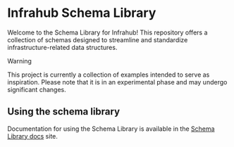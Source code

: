 # Infrahub Schema Library

Welcome to the Schema Library for Infrahub! This repository offers a collection of schemas designed to streamline and standardize infrastructure-related data structures.

> [!WARNING]
> This project is currently a collection of examples intended to serve as inspiration. Please note that it is in an experimental phase and may undergo significant changes.

## Using the schema library

Documentation for using the Schema Library is available in the [Schema Library docs](https://docs.infrahub.app/schema-library) site.
